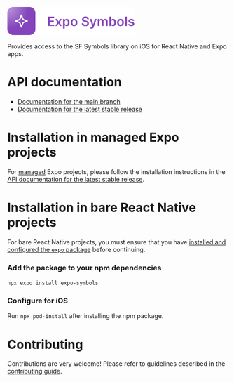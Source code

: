 <p>
  <a href="https://docs.expo.dev/versions/latest/sdk/symbols/">
    <img
      src="../../.github/resources/expo-symbols.svg"
      alt="expo-symbols"
      height="64" />
  </a>
</p>

Provides access to the SF Symbols library on iOS for React Native and Expo apps.

# API documentation

- [Documentation for the main branch](https://github.com/expo/expo/blob/main/docs/pages/versions/unversioned/sdk/symbols.mdx)
- [Documentation for the latest stable release](https://docs.expo.dev/versions/latest/sdk/symbols/)

# Installation in managed Expo projects

For [managed](https://docs.expo.dev/archive/managed-vs-bare/) Expo projects, please follow the installation instructions in the [API documentation for the latest stable release](https://docs.expo.dev/versions/latest/sdk/symbols/).

# Installation in bare React Native projects

For bare React Native projects, you must ensure that you have [installed and configured the `expo` package](https://docs.expo.dev/bare/installing-expo-modules/) before continuing.

### Add the package to your npm dependencies

```
npx expo install expo-symbols
```

### Configure for iOS

Run `npx pod-install` after installing the npm package.

# Contributing

Contributions are very welcome! Please refer to guidelines described in the [contributing guide](https://github.com/expo/expo#contributing).
